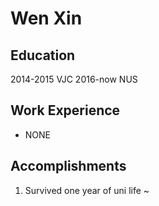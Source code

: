 # Wen Xin

## Education
2014-2015 VJC
2016-now NUS

## Work Experience

* NONE

## Accomplishments

1. Survived one year of uni life
~


